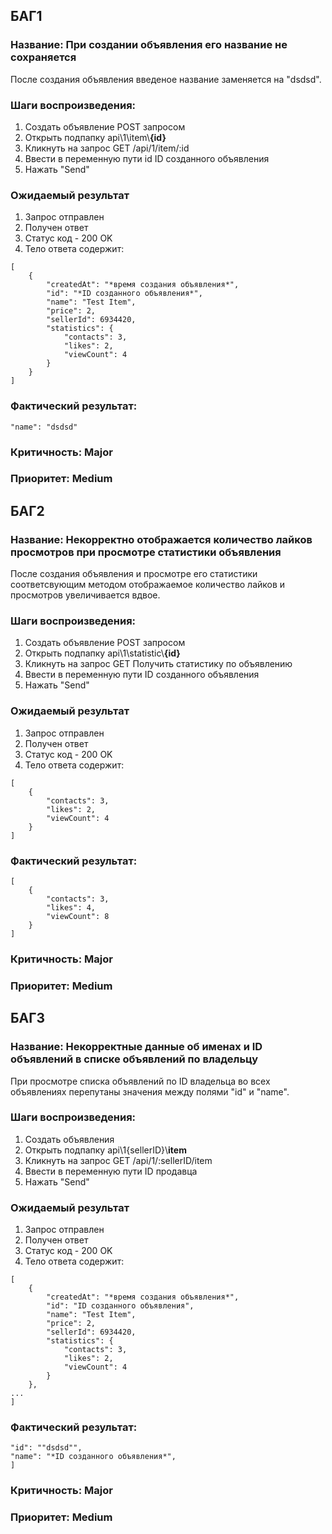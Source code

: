 ## БАГ1
### Название: При создании объявления его название не сохраняется
После создания объявления введеное название заменяется на "dsdsd".
### Шаги воспроизведения:
1. Создать объявление POST запросом
2. Открыть подпапку api\1\item\\**{id}**
3. Кликнуть на запрос GET /api/1/item/:id
4. Ввести в переменную пути id ID созданного объявления
5. Нажать "Send"
### Ожидаемый результат
1. Запрос отправлен
2. Получен ответ
3. Статус код - 200 OK
4. Тело ответа содержит:
```
[
    {
        "createdAt": "*время создания объявления*",
        "id": "*ID созданного объявления*",
        "name": "Test Item",
        "price": 2,
        "sellerId": 6934420,
        "statistics": {
            "contacts": 3,
            "likes": 2,
            "viewCount": 4
        }
    }
]
```
### Фактический результат:
```
"name": "dsdsd"
```
### Критичность: Major
### Приоритет: Medium

## БАГ2
### Название: Некорректно отображается количество лайков просмотров при просмотре статистики объявления 
После создания объявления и просмотре его статистики соответсвующим методом отображаемое количество лайков и просмотров увеличивается вдвое.
### Шаги воспроизведения:
1. Создать объявление POST запросом
2. Открыть подпапку api\1\statistic\\**{id}**
3. Кликнуть на запрос GET Получить статистику по объявлению
4. Ввести в переменную пути ID созданного объявления
5. Нажать "Send"
### Ожидаемый результат
1. Запрос отправлен
2. Получен ответ
3. Статус код - 200 OK
4. Тело ответа содержит:
```
[
    {
        "contacts": 3,
        "likes": 2,
        "viewCount": 4
    }
]
```
### Фактический результат:
```
[
    {
        "contacts": 3,
        "likes": 4,
        "viewCount": 8
    }
]
```
### Критичность: Major
### Приоритет: Medium

## БАГ3
### Название: Некорректные данные об именах и ID объявлений в списке объявлений по владельцу
При просмотре списка объявлений по ID владельца во всех объявлениях перепутаны значения между полями "id" и "name".
### Шаги воспроизведения:
1. Создать объявления
2. Открыть подпапку api\1\{sellerID}\\**item**
3. Кликнуть на запрос GET /api/1/:sellerID/item
4. Ввести в переменную пути ID продавца
5. Нажать "Send"
### Ожидаемый результат
1. Запрос отправлен
2. Получен ответ
3. Статус код - 200 OK
4. Тело ответа содержит:
```
[
    {
        "createdAt": "*время создания объявления*",
        "id": "ID созданного объявления",
        "name": "Test Item",
        "price": 2,
        "sellerId": 6934420,
        "statistics": {
            "contacts": 3,
            "likes": 2,
            "viewCount": 4
        }
    },
...
]
```
### Фактический результат:
```
"id": ""dsdsd"",
"name": "*ID созданного объявления*",
]
```
### Критичность: Major
### Приоритет: Medium
